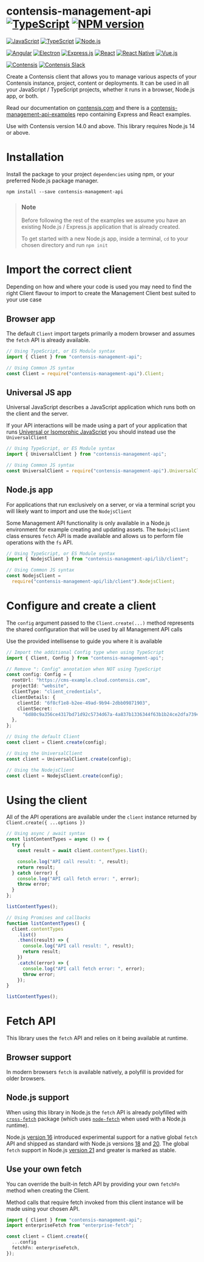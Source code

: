 # contensis-management-api [![TypeScript](https://img.shields.io/badge/TypeScript-007ACC?style=flat&logo=typescript&logoColor=white)]() [![NPM version](https://img.shields.io/npm/v/contensis-management-api.svg?style=flat)](https://www.npmjs.com/package/contensis-management-api)

[![JavaScript](https://img.shields.io/badge/JavaScript-323330?style=for-the-badge&logo=javascript&logoColor=F7DF1E)]()
[![TypeScript](https://img.shields.io/badge/TypeScript-007ACC?style=for-the-badge&logo=typescript&logoColor=white)]()
[![Node.js](https://img.shields.io/badge/Node%20js-339933?style=for-the-badge&logo=nodedotjs&logoColor=white)]()

[![Angular](https://img.shields.io/badge/Angular-DD0031?style=for-the-badge&logo=angular&logoColor=white)](https://angular.dev/) [![Electron](https://img.shields.io/badge/Electron-2B2E3A?style=for-the-badge&logo=electron&logoColor=9FEAF9)](https://electronjs.org/) [![Express.js](https://img.shields.io/badge/Express%20js-000000?style=for-the-badge&logo=express&logoColor=white)](https://expressjs.com/) [![React](https://img.shields.io/badge/React-20232A?style=for-the-badge&logo=react&logoColor=61DAFB)](https://react.dev/) [![React Native](https://img.shields.io/badge/React_Native-20232A?style=for-the-badge&logo=react&logoColor=61DAFB)](https://reactnative.dev/) [![Vue.js](https://img.shields.io/badge/Vue%20js-35495E?style=for-the-badge&logo=vuedotjs&logoColor=4FC08D)](https://vuejs.org/)

[![Contensis](https://img.shields.io/badge/Contensis-00304d?style=for-the-badge)](https://www.contensis.com)
[![Contensis Slack](https://img.shields.io/badge/Slack-4A154B?style=for-the-badge&logo=slack&logoColor=white)](https://contensis.slack.com)

Create a Contensis client that allows you to manage various aspects of your Contensis instance, project, content or deployments. It can be used in all your JavaScript / TypeScript projects, whether it runs in a browser, Node.js app, or both.

Read our documentation on [contensis.com](https://www.contensis.com/help-and-docs/apis/delivery-js) and there is a [contensis-management-api-examples](https://github.com/contensis/contensis-management-api-examples) repo containing Express and React examples.

Use with Contensis version 14.0 and above. This library requires Node.js 14 or above.

# Installation

Install the package to your project `dependencies` using npm, or your preferred Node.js package manager.

```shell
npm install --save contensis-management-api
```

> ### Note
>
> Before following the rest of the examples we assume you have an existing Node.js / Express.js application that is already created.
>
> To get started with a new Node.js app, inside a terminal, `cd` to your chosen directory and run `npm init`

# Import the correct client

Depending on how and where your code is used you may need to find the right Client flavour to import to create the Management Client best suited to your use case

## Browser app

The default `Client` import targets primarily a modern browser and assumes the `fetch` API is already available.

```typescript
// Using TypeScript, or ES Module syntax
import { Client } from "contensis-management-api";

// Using Common JS syntax
const Client = require("contensis-management-api").Client;
```

## Universal JS app

Universal JavaScript describes a JavaScript application which runs both on the client and the server.

If your API interactions will be made using a part of your application that runs [Universal or Isomorphic JavaScript](https://en.wikipedia.org/wiki/Isomorphic_JavaScript) you should instead use the `UniversalClient`

```typescript
// Using TypeScript, or ES Module syntax
import { UniversalClient } from "contensis-management-api";

// Using Common JS syntax
const UniversalClient = require("contensis-management-api").UniversalClient;
```

## Node.js app

For applications that run exclusively on a server, or via a terminal script you will likely want to import and use the `NodejsClient`

Some Management API functionality is only available in a Node.js environment for example creating and updating assets. The `NodejsClient` class ensures `fetch` API is made available and allows us to perform file operations with the `fs` API.

```typescript
// Using TypeScript, or ES Module syntax
import { NodejsClient } from "contensis-management-api/lib/client";

// Using Common JS syntax
const NodejsClient =
  require("contensis-management-api/lib/client").NodejsClient;
```

# Configure and create a client

The `config` argument passed to the `Client.create(...)` method represents the shared configuration that will be used by all Management API calls

Use the provided intellisense to guide you where it is available

```typescript
// Import the additional Config type when using TypeScript
import { Client, Config } from "contensis-management-api";

// Remove ": Config" annotation when NOT using TypeScript
const config: Config = {
  rootUrl: "https://cms-example.cloud.contensis.com",
  projectId: "website",
  clientType: "client_credentials",
  clientDetails: {
    clientId: "6f8cf1e8-b2ee-49ad-9b94-2dbb09871903",
    clientSecret:
      "6d80c9a356ce4317bd71d92c5734d67a-4a837b1336344f63b1b24ce2dfa73945-ef09daa8d0f74b1e8e223779c392a67b",
  },
};

// Using the default Client
const client = Client.create(config);

// Using the UniversalClient
const client = UniversalClient.create(config);

// Using the NodejsClient
const client = NodejsClient.create(config);
```

# Using the client

All of the API operations are available under the `client` instance returned by `Client.create({ ...options })`

```typescript
// Using async / await syntax
const listContentTypes = async () => {
  try {
    const result = await client.contentTypes.list();

    console.log("API call result: ", result);
    return result;
  } catch (error) {
    console.log("API call fetch error: ", error);
    throw error;
  }
};

listContentTypes();
```

```typescript
// Using Promises and callbacks
function listContentTypes() {
  client.contentTypes
    .list()
    .then((result) => {
      console.log("API call result: ", result);
      return result;
    })
    .catch((error) => {
      console.log("API call fetch error: ", error);
      throw error;
    });
}

listContentTypes();
```

# Fetch API

This library uses the `fetch` API and relies on it being available at runtime.

## Browser support

In modern browsers `fetch` is available natively, a polyfill is provided for older browsers.

## Node.js support

When using this library in Node.js the `fetch` API is already polyfilled with [`cross-fetch`](https://www.npmjs.com/package/cross-fetch) package (which uses [`node-fetch`](https://www.npmjs.com/package/node-fetch) when used with a Node.js runtime).

Node.js [version 16](https://nodejs.org/docs/latest-v16.x/api/globals.html#fetch) introduced experimental support for a native global `fetch` API and shipped as standard with Node.js versions [18](https://nodejs.org/docs/latest-v18.x/api/globals.html#fetch) and [20](https://nodejs.org/docs/latest-v20.x/api/globals.html#fetch). The global `fetch` support in Node.js [version 21](https://nodejs.org/docs/latest-v21.x/api/globals.html#fetch) and greater is marked as stable.

## Use your own fetch

You can override the built-in fetch API by providing your own `fetchFn` method when creating the Client.

Method calls that require fetch invoked from this client instance will be made using your chosen API.

```typescript
import { Client } from "contensis-management-api";
import enterpriseFetch from "enterprise-fetch";

const client = Client.create({
  ...config
  fetchFn: enterpriseFetch,
});
```
